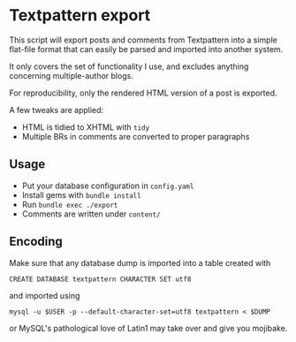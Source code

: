 Textpattern export
==================

This script will export posts and comments from Textpattern into a simple
flat-file format that can easily be parsed and imported into another system.

It only covers the set of functionality I use, and excludes anything concerning
multiple-author blogs.

For reproducibility, only the rendered HTML version of a post is exported.

A few tweaks are applied:

* HTML is tidied to XHTML with `tidy`
* Multiple BRs in comments are converted to proper paragraphs

Usage
-----

* Put your database configuration in `config.yaml`
* Install gems with `bundle install`
* Run `bundle exec ./export`
* Comments are written under `content/`

Encoding
--------

Make sure that any database dump is imported into a table created with

    CREATE DATABASE textpattern CHARACTER SET utf8

and imported using

    mysql -u $USER -p --default-character-set=utf8 textpattern < $DUMP

or MySQL's pathological love of Latin1 may take over and give you mojibake.

